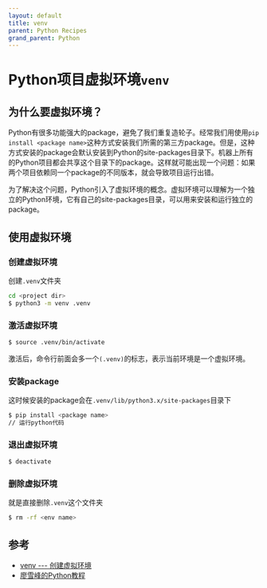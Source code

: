 ```yaml
---
layout: default
title: venv
parent: Python Recipes
grand_parent: Python
---
```


# Python项目虚拟环境`venv`

## 为什么要虚拟环境？

Python有很多功能强大的package，避免了我们重复造轮子。经常我们用使用`pip install <package name>`这种方式安装我们所需的第三方package。但是，这种方式安装的package会默认安装到Python的site-packages目录下。机器上所有的Python项目都会共享这个目录下的package。这样就可能出现一个问题：如果两个项目依赖同一个package的不同版本，就会导致项目运行出错。

为了解决这个问题，Python引入了虚拟环境的概念。虚拟环境可以理解为一个独立的Python环境，它有自己的site-packages目录，可以用来安装和运行独立的package。

## 使用虚拟环境

### 创建虚拟环境
创建`.venv`文件夹
```bash
cd <project dir>
$ python3 -m venv .venv
```

### 激活虚拟环境 

```bash
$ source .venv/bin/activate
```
激活后，命令行前面会多一个`(.venv)`的标志，表示当前环境是一个虚拟环境。

### 安装package
这时候安装的package会在`.venv/lib/python3.x/site-packages`目录下

```bash
$ pip install <package name>
// 运行python代码
```

### 退出虚拟环境

```bash 
$ deactivate
```

### 删除虚拟环境
就是直接删除`.venv`这个文件夹
```bash
$ rm -rf <env name>
```

## 参考 

- [venv --- 创建虚拟环境](https://docs.python.org/zh-cn/3/library/venv.html) 
- [廖雪峰的Python教程](https://www.liaoxuefeng.com/wiki/1016959663602400/1019273143120480)